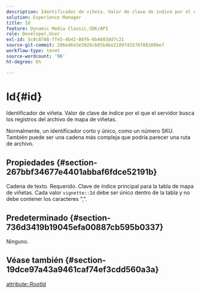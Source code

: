 ```yaml
---
description: Identificador de viñeta. Valor de clave de índice por el que el servidor busca los registros del archivo de mapa de viñetas.
solution: Experience Manager
title: Id
feature: Dynamic Media Classic,SDK/API
role: Developer,User
exl-id: 5c0c8788-ffe5-4b42-86f6-6b4683dd7c21
source-git-commit: 206e4643e3926cb85b4be2189743578f88180be7
workflow-type: tm+mt
source-wordcount: '96'
ht-degree: 6%

---
```


# Id{#id}

Identificador de viñeta. Valor de clave de índice por el que el servidor busca los registros del archivo de mapa de viñetas.

Normalmente, un identificador corto y único, como un número SKU. También puede ser una cadena más compleja que podría parecer una ruta de archivo.

## Propiedades {#section-267bbf34677e4401abbaf6fdce52191b}

Cadena de texto. Requerido. Clave de índice principal para la tabla de mapa de viñetas. Cada valor `vignette::Id` debe ser único dentro de la tabla y no debe contener los caracteres &quot;,&quot;.

## Predeterminado {#section-736d3419b19045efa00887cb595b0337}

Ninguno.

## Véase también {#section-19dce97a43a9461caf74ef3cdd560a3a}

[attribute::RootId](../../../../../ir-api/material-cat/image-rendering-api-ref/c-ir-material-catalog/c-ir-attributes-reference/r-ir-rootid.md#reference-54b42b7125824be593378c1accb70d5a)
